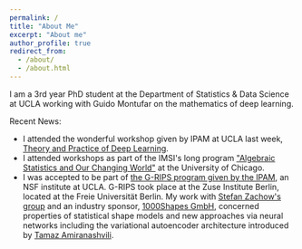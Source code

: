 ```yaml
---
permalink: /
title: "About Me"
excerpt: "About me"
author_profile: true
redirect_from: 
  - /about/
  - /about.html
---
```


I am a 3rd year PhD student at the Department of Statistics & Data Science at UCLA working with Guido Montufar on the mathematics of deep learning.

Recent News:
- I attended the wonderful workshop given by IPAM at UCLA last week, [Theory and Practice of Deep Learning](https://www.ipam.ucla.edu/programs/workshops/workshop-ii-theory-and-practice-of-deep-learning/?tab=overview).
- I attended workshops as part of the IMSI's long program ["Algebraic Statistics and Our Changing World"](https://www.imsi.institute/activities/algebraic-statistics-and-our-changing-world/) at the University of Chicago.
- I was accepted to be part of [the G-RIPS program given by the IPAM](https://www.ipam.ucla.edu/programs/student-research-programs/graduate-level-research-in-industrial-projects-for-students-g-rips-sendai-2023/), an NSF institute at UCLA. G-RIPS took place at the Zuse Institute Berlin, located at the Freie Universität Berlin. My work with [Stefan Zachow's group](https://www.zib.de/members/zachow) and an industry sponsor, [1000Shapes GmbH](https://1000shapes.com/en/), concerned properties of statistical shape models and new approaches via neural networks including the variational autoencoder architecture introduced by [Tamaz Amiranashvili](https://www.dqbm.uzh.ch/en/research/menze/team/team-tamaz.html).


